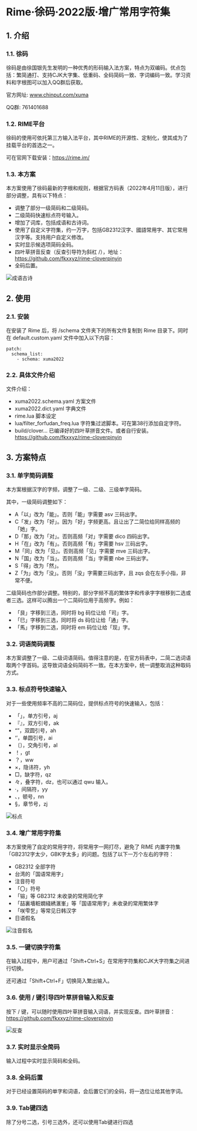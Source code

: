 <!-- omit in toc -->
# Rime·徐码·2022版·增广常用字符集

## 1. 介绍

### 1.1. 徐码

徐码是由徐国银先生发明的一种优秀的形码输入法方案，特点为双编码。优点包括：繁简通打、支持CJK大字集、低重码、全码简码一致、字词编码一致。学习资料和字根图可以加入QQ群后获取。

官方网址: www.chinput.com/xuma

QQ群: 761401688

### 1.2. RIME平台

徐码的使用可依托第三方输入法平台，其中RIME的开源性、定制化，使其成为了挂载平台的首选之一。

可在官网下载安装：<https://rime.im/>

### 1.3. 本方案

本方案使用了徐码最新的字根和规则，根据官方码表（2022年4月11日版），进行部分调整，具有以下特点：

- 调整了部分一级简码和二级简码。
- 二级简码快速标点符号输入。
- 增加了词库，包括成语和古诗词。
- 使用了自定义字符集，约一万字，包括GB2312汉字、國語常用字、其它常用汉字等。支持用户自定义修改。
- 实时显示候选项简码全码。
- 四叶草拼音反查（反查引导符为斜杠 /），地址：<https://github.com/fkxxyz/rime-cloverpinyin>
- 全码后置。

![成语古诗](/resources/成语古诗.png)

## 2. 使用

### 2.1. 安装

在安装了 Rime 后，将 /schema 文件夹下的所有文件复制到 Rime 目录下。同时在 default.custom.yaml 文件中加入以下内容：

```
patch:
  schema_list:
    - schema: xuma2022
```

### 2.2. 具体文件介绍

文件介绍：

- xuma2022.schema.yaml 方案文件
- xuma2022.dict.yaml 字典文件
- rime.lua 脚本设定
- lua/filter_forfudan_freq.lua 字符集过滤脚本。可在第38行添加自定字符。
- build/clover... 已编译好的四叶草拼音文件。或者自行安装。<https://github.com/fkxxyz/rime-cloverpinyin>

## 3. 方案特点

### 3.1. 单字简码调整

本方案根据汉字的字频，调整了一级、二级、三级单字简码。

其中，一级简码调整如下：

- A「以」改为「能」。否则「能」字需要 asv 三码出字。
- C「发」改为「好」。因为「好」字频更高。且让出了二简位给同样高频的「她」字。
- D「那」改为「对」。否则高频「对」字需要 dico 四码出字。
- H「在」改为「有」。否则高频「有」字需要 hsv 三码出字。
- M「同」改为「见」。否则高频「见」字需要 mve 三码出字。
- N「国」改为「当」。否则高频「当」字需要 nbe 三码出字。
- S「得」改为「然」。
- Z「为」改为「没」。否则「没」字需要三码出字，且 zqs 会在左手小指，非常不便。

二级简码也作部分调整。特别的，部分字频不高的繁体字和传承字字根移到二选或者三选。这样可以腾出一个二简码位用于高频字。例如：

- 「艮」字移到三选，同时将 bg 码位让给「司」字。
- 「巳」字移到三选，同时将 ds 码位让给「通」字。
- 「馬」字移到二选，同时将 em 码位让给「现」字。

### 3.2. 词语简码调整

本方案调整了一级、二级词语简码。值得注意的是，在官方码表中，二简二选词语取两个字首码。这导致词语全码简码不一致。在本方案中，统一调整取消这种取码方式。

### 3.3. 标点符号快速输入

对于一些使用频率不高的二简码位，提供标点符号的快速输入，包括：

- 「」，单方引号，aj
- 『』，双方引号，ak
- “”，双圆引号，ah
- ‘’，单圆引号，ai
- 〔〕，交角引号，al
- ！，gt
- ？，ww
- ×，隐讳符，yh
- □，缺字符，qz
- 々，叠字符，dz，也可以通过 qwu 输入。
- ·，间隔符，yy
- 、，顿号，nn
- §，章节号，zj

![标点](/resources/标点.png)

### 3.4. 增广常用字符集

本方案使用了自定的常用字符，将常用字一网打尽，避免了 RIME 内置字符集「GB2312字太少，GBK字太多」的问题。包括了以下一万个左右的字符：

- GB2312 全部字符
- 台湾的「国语常用字」
- 注音符号
- 「〇」符号
- 「镕」等 GB2312 未收录的常用简化字
- 「喆裏墻粧嫺綫綉滙峯」等「国语常用字」未收录的常用繁体字
- 「咲雫乭」等常见日韩汉字
- 日语假名

![注音假名](/resources/注音假名.png)

### 3.5. 一键切换字符集

在输入过程中，用户可通过「Shift+Ctrl+S」在常用字符集和CJK大字符集之间进行切换。

还可通过「Shift+Ctrl+F」切换简入繁出输入。

### 3.6. 使用 / 键引导四叶草拼音输入和反查

按下 / 键，可以随时使用四叶草拼音输入词语，并实现反查。四叶草拼音：<https://github.com/fkxxyz/rime-cloverpinyin>

![反查](/resources/反查.png)

### 3.7. 实时显示全简码

输入过程中实时显示简码和全码。

### 3.8. 全码后置

对于已经设置简码的单字和词语，会后置它们的全码，将一选位让给其他字词。

### 3.9. Tab键四选

除了分号二选，引号三选外，还可以使用Tab键进行四选